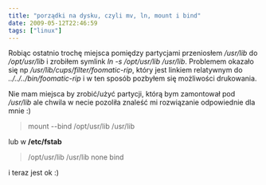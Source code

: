 ```yaml
---
title: "porządki na dysku, czyli mv, ln, mount i bind"
date: 2009-05-12T22:46:59
tags: ["linux"]
---
```

<html><body><p>Robiąc ostatnio trochę miejsca pomiędzy partycjami przeniosłem <em>/usr/lib</em> do <em>/opt/usr/lib</em> i zrobiłem symlink <em>ln -s /opt/usr/lib /usr/lib</em>. Problemem okazało się np <em>/usr/lib/cups/filter/foomatic-rip</em>, który jest linkiem  relatywnym do <em>../../../bin/foomatic-rip</em> i w ten sposób pozbyłem się możliwości drukowania.


Nie mam miejsca by zrobić/użyć partycji, którą bym zamontował pod <em>/usr/lib</em> ale chwila w necie pozoliła znaleść mi rozwiązanie odpowiednie dla mnie :)



</p><blockquote>

mount --bind /opt/usr/lib /usr/lib

</blockquote>



lub w <strong>/etc/fstab</strong>

<blockquote>

/opt/usr/lib /usr/lib none bind

</blockquote>



i teraz jest ok :)</body></html>
